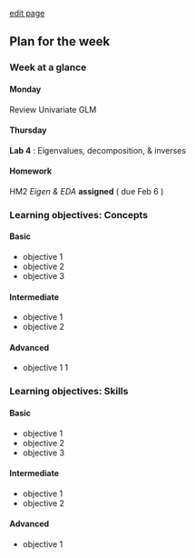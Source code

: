 [edit page](https://github.com/andkov/psy533/edit/gh-pages/4.md)


## Plan for the week 

### Week at a glance

#### Monday
Review Univariate GLM  

#### Thursday 

**Lab 4** : Eigenvalues, decomposition, & inverses

#### Homework 
HM2 *Eigen & EDA* **assigned** ( due Feb 6 )


### Learning objectives: Concepts


#### Basic
- objective 1  
- objective 2  
- objective 3  

#### Intermediate  
- objective 1  
- objective 2  

#### Advanced 
- objective 1  1   


### Learning objectives: Skills 


#### Basic
- objective 1  
- objective 2  
- objective 3  

#### Intermediate  
- objective 1  
- objective 2  

#### Advanced 
- objective 1 
